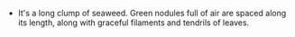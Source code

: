 - It's a long clump of seaweed. Green nodules full of air are spaced along its length, along with graceful filaments and tendrils of leaves.